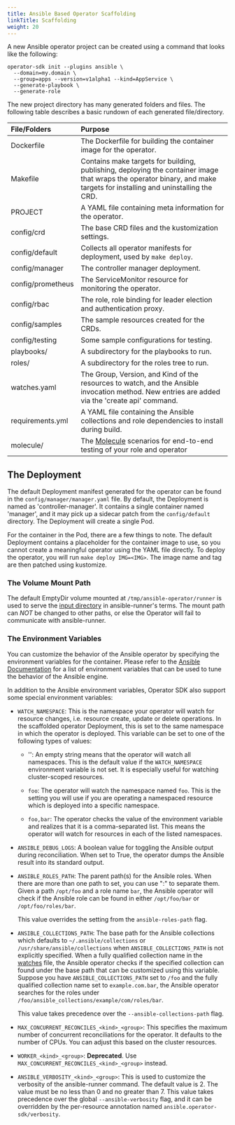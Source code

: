 ```yaml
---
title: Ansible Based Operator Scaffolding
linkTitle: Scaffolding
weight: 20
---
```


A new Ansible operator project can be created using a command that looks like
the following:

```
operator-sdk init --plugins ansible \
  --domain=my.domain \
  --group=apps --version=v1alpha1 --kind=AppService \
  --generate-playbook \
  --generate-role
```

The new project directory has many generated folders and files. The following
table describes a basic rundown of each generated file/directory.

| File/Folders   | Purpose |
| :---           | :---    |
| Dockerfile | The Dockerfile for building the container image for the operator. |
| Makefile | Contains make targets for building, publishing, deploying the container image that wraps the operator binary, and make targets for installing and uninstalling the CRD. |
| PROJECT | A YAML file containing meta information for the operator. |
| config/crd | The base CRD files and the kustomization settings. |
| config/default | Collects all operator manifests for deployment, used by `make deploy`. |
| config/manager | The controller manager deployment. |
| config/prometheus | The ServiceMonitor resource for monitoring the operator. |
| config/rbac | The role, role binding for leader election and authentication proxy. |
| config/samples | The sample resources created for the CRDs. |
| config/testing | Some sample configurations for testing. |
| playbooks/ | A subdirectory for the playbooks to run. |
| roles/ | A subdirectory for the roles tree to run. |
| watches.yaml | The Group, Version, and Kind of the resources to watch, and the Ansible invocation method. New entries are added via the 'create api' command. |
| requirements.yml | A YAML file containing the Ansible collections and role dependencies to install during build. |
| molecule/ | The [Molecule](https://molecule.readthedocs.io/) scenarios for end-to-end testing of your role and operator |


## The Deployment

The default Deployment manifest generated for the operator can be found in the
`config/manager/manager.yaml` file. By default, the Deployment is named as
'controller-manager'. It contains a single container named 'manager', and it
may pick up a sidecar patch from the `config/default` directory. The
Deployment will create a single Pod.

For the container in the Pod, there are a few things to note. The default
Deployment contains a placeholder for the container image to use, so you
cannot create a meaningful operator using the YAML file directly. To deploy
the operator, you will run `make deploy IMG=<IMG>`. The image name and tag
are then patched using kustomize.

### The Volume Mount Path

The default EmptyDir volume mounted at `/tmp/ansible-operator/runner` is used
to serve the [input directory][runner_input_dir] in ansible-runner's terms.
The mount path can *NOT* be changed to other paths, or else the Operator will
fail to communicate with ansible-runner.

### The Environment Variables

You can customize the behavior of the Ansible operator by specifying the
environment variables for the container. Please refer to the
[Ansible Documentation][ansible_env] for a list of environment variables that
can be used to tune the behavior of the Ansible engine.

In addition to the Ansible environment variables, Operator SDK also support
some special environment variables:

- `WATCH_NAMESPACE`: This is the namespace your operator will watch for resource
  changes, i.e. resource create, update or delete operations. In the scaffolded
  operator Deployment, this is set to the same namespace in which the
  operator is deployed. This variable can be set to one of the following types
  of values:

  - '': An empty string means that the operator will watch all namespaces.
    This is the default value if the `WATCH_NAMESPACE` environment variable is
    not set. It is especially useful for watching cluster-scoped resources.

  - `foo`: The operator will watch the namespace named `foo`.
    This is the setting you will use if you are operating a namespaced resource
    which is deployed into a specific namespace.

  - `foo,bar`: The operator checks the value of the environment variable and
    realizes that it is a comma-separated list. This means the operator will
    watch for resources in each of the listed namespaces.


- `ANSIBLE_DEBUG_LOGS`: A boolean value for toggling the Ansible output during
  reconciliation. When set to True, the operator dumps the Ansible result into
  its standard output.

- `ANSIBLE_ROLES_PATH`: The parent path(s) for the Ansible roles. When there
  are more than one path to set, you can use ":" to separate them. Given a
  path `/opt/foo` and a role name `bar`, the Ansible operator will check if
  the Ansible role can be found in either `/opt/foo/bar` or
  `/opt/foo/roles/bar`.

  This value overrides the setting from the `ansible-roles-path` flag.

- `ANSIBLE_COLLECTIONS_PATH`: The base path for the Ansible collections which
  defaults to `~/.ansible/collections` or `/usr/share/ansible/collections`
  when `ANSIBLE_COLLECTIONS_PATH` is not explicitly specified. When a fully
  qualified collection name in the [watches][watches_doc] file, the Ansible
  operator checks if the specified collection can found under the base path
  that can be customized using this variable. Suppose you have
  `ANSIBLE_COLLECTIONS_PATH` set to `/foo` and the fully qualified collection
  name set to `example.com.bar`, the Ansible operator searches for the roles
  under `/foo/ansible_collections/example/com/roles/bar`.

  This value takes precedence over the `--ansible-collections-path` flag.

- `MAX_CONCURRENT_RECONCILES_<kind>_<group>`: This specifies the maximum number
  of concurrent reconciliations for the operator. It defaults to the number of
  CPUs. You can adjust this based on the cluster resources.

- `WORKER_<kind>_<group>`: **Deprecated**. Use
  `MAX_CONCURRENT_RECONCILES_<kind>_<group>` instead.

- `ANSIBLE_VERBOSITY_<kind>_<group>`: This is used to customize the verbosity
  of the ansible-runner command. The default value is 2.
  The value must be no less than  0 and no greater than 7.
  This value takes precedence over the global `--ansible-verbosity` flag,
  and it can be overridden by the per-resource annotation named
  `ansible.operator-sdk/verbosity`.

[ansible_env]: https://docs.ansible.com/ansible/latest/reference_appendices/config.html#environment-variables
[runner_input_dir]: https://ansible-runner.readthedocs.io/en/latest/intro.html#runner-input-directory-hierarchy
[watches_doc]: /docs/building-operators/ansible/reference/watches/
